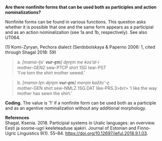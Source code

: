 **Are there nonfinite forms that can be used both as participles and action nominalizations?**

Nonfinite forms can be found in various functions. This question asks whether it is possible that one and the same form appears as a participial and as an action nominalization (see 1a and 1b, respectively). See also UT064.

(1) Komi-Zyryan, Pechora dialect (Serdobolskaya & Paperno 2006: 1, cited through Shagal 2018: 59)
>a. *[mama-li̮s’ **vur-e̮m**] de̮re̮m me kos’al-i*<br/>
>mother-GEN2 sew-PTCP shirt 1SG tear-PST<br/>
>‘I’ve torn the shirt mother sewed.’<br/>

>b. *[mama-le̮n de̮re̮m **vur-e̮m**] meni̮m kažitс’-e̮*<br/>
>mother-GEN shirt sew-NMLZ 1SG.DAT like-PRS.3>br/>
>‘I like the way mother has sewn the shirt.’<br/>

**Coding.** The value is '1' if a nonfinite form can be used both as a participle and as an agentive nominalization without any additional morphology. 

**References**<br/>
Shagal, Ksenia. 2018. Participial systems in Uralic languages: an overview. Eesti ja soome-ugri keeleteaduse ajakiri. Journal of Estonian and Finno-Ugric Linguistics 9(1). 55–84. https://doi.org/10.12697/jeful.2018.9.1.03.

